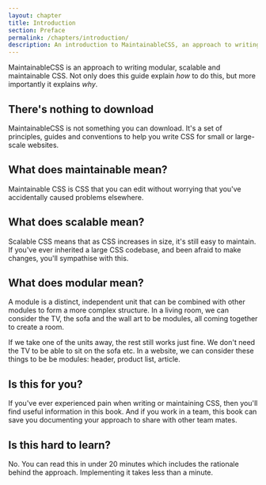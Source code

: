 ```yaml
---
layout: chapter
title: Introduction
section: Preface
permalink: /chapters/introduction/
description: An introduction to MaintainableCSS, an approach to writing modular, scalable and of course maintainable CSS.
---
```


MaintainableCSS is an approach to writing modular, scalable and maintainable CSS. Not only does this guide explain *how* to do this, but more importantly it explains *why*.

## There's nothing to download

MaintainableCSS is not something you can download. It's a set of principles, guides and conventions to help you write CSS for small or large-scale websites.

## What does maintainable mean?

Maintainable CSS is CSS that you can edit without worrying that you've accidentally caused problems elsewhere.

## What does scalable mean?

Scalable CSS means that as CSS increases in size, it's still easy to maintain. If you've ever inherited a large CSS codebase, and been afraid to make changes, you'll sympathise with this.

## What does modular mean?

A module is a distinct, independent unit that can be combined with other modules to form a more complex structure. In a living room, we can consider the TV, the sofa and the wall art to be modules, all coming together to create a room.

If we take one of the units away, the rest still works just fine. We don't need the TV to be able to sit on the sofa etc. In a website, we can consider these things to be be modules: header, product list, article.

## Is this for you?

If you've ever experienced pain when writing or maintaining CSS, then you'll find useful information in this book. And if you work in a team, this book can save you documenting your approach to share with other team mates.

## Is this hard to learn?

No. You can read this in under 20 minutes which includes the rationale behind the approach. Implementing it takes less than a minute.